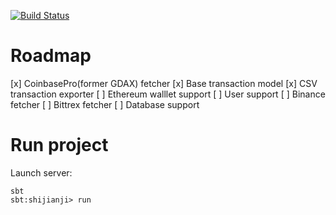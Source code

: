 [![Build Status](https://travis-ci.com/zheli/shijianji.svg?branch=master)](https://travis-ci.com/zheli/shijianji)

# Roadmap
[x] CoinbasePro(former GDAX) fetcher
[x] Base transaction model
[x] CSV transaction exporter
[ ] Ethereum walllet support
[ ] User support
[ ] Binance fetcher
[ ] Bittrex fetcher
[ ] Database support

# Run project
Launch server:
```$xslt
sbt
sbt:shijianji> run
```
